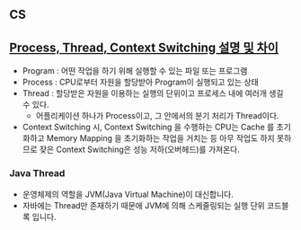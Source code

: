 ## CS
## [Process, Thread, Context Switching 설명 및 차이](https://charlezz.medium.com/process%EC%99%80-thread-%EC%9D%B4%EC%95%BC%EA%B8%B0-5b96d0d43e37)
- Program : 어떤 작업을 하기 위해 실행할 수 있는 파일 또는 프로그램 
- Process : CPU로부터 자원을 할당받아 Program이 실행되고 있는 상태 
- Thread : 할당받은 자원을 이용하는 실행의 단위이고 프로세스 내에 여러개 생길 수 있다. 
  - 어플리케이션 하나가 Process이고, 그 안에서의 분기 처리가 Thread이다.
- Context Switching 시, Context Switching 을 수행하는 CPU는 Cache 를 초기화하고 Memory Mapping 을 초기화하는 작업을 거치는 등 아무 작업도 하지 못하므로 잦은 Context Switching은 성능 저하(오버헤드)를 가져온다.

### Java Thread
- 운영체제의 역할을 JVM(Java Virtual Machine)이 대신합니다.
- 자바에는 Thread만 존재하기 때문에 JVM에 의해 스케줄링되는 실행 단위 코드블록 입니다.
